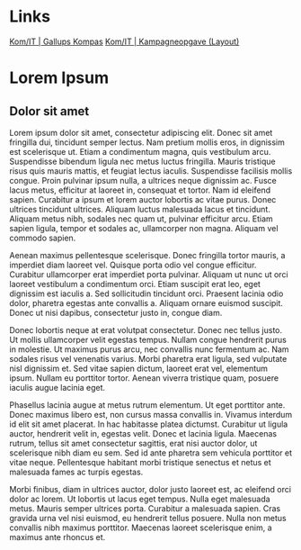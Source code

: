 # Links
  [Kom/IT | Gallups Kompas](./fullPage)
  [Kom/IT | Kampagneopgave (Layout)](./kampagneopgave/)
  
  
# Lorem Ipsum

## Dolor sit amet

Lorem ipsum dolor sit amet, consectetur adipiscing elit. Donec sit amet fringilla dui, tincidunt semper lectus. Nam pretium mollis eros, in dignissim est scelerisque ut. Etiam a condimentum magna, quis vestibulum arcu. Suspendisse bibendum ligula nec metus luctus fringilla. Mauris tristique risus quis mauris mattis, et feugiat lectus iaculis. Suspendisse facilisis mollis congue. Proin pulvinar ipsum nulla, a ultrices neque dignissim ac. Fusce lacus metus, efficitur at laoreet in, consequat et tortor. Nam id eleifend sapien. Curabitur a ipsum et lorem auctor lobortis ac vitae purus. Donec ultrices tincidunt ultrices. Aliquam luctus malesuada lacus et tincidunt. Aliquam metus nibh, sodales nec quam ut, pulvinar efficitur arcu. Etiam sapien ligula, tempor et sodales ac, ullamcorper non magna. Aliquam vel commodo sapien.

Aenean maximus pellentesque scelerisque. Donec fringilla tortor mauris, a imperdiet diam laoreet vel. Quisque porta odio vel congue efficitur. Curabitur ullamcorper erat imperdiet porta pulvinar. Aliquam ut nunc ut orci laoreet vestibulum a condimentum orci. Etiam suscipit erat leo, eget dignissim est iaculis a. Sed sollicitudin tincidunt orci. Praesent lacinia odio dolor, pharetra egestas ante convallis a. Aliquam ornare euismod suscipit. Donec ut nisi dapibus, consectetur justo in, congue diam.

Donec lobortis neque at erat volutpat consectetur. Donec nec tellus justo. Ut mollis ullamcorper velit egestas tempus. Nullam congue hendrerit purus in molestie. Ut maximus purus arcu, nec convallis nunc fermentum ac. Nam sodales risus vel venenatis varius. Morbi pharetra erat ligula, sed vulputate nisl dignissim et. Sed vitae sapien dictum, laoreet erat vel, elementum ipsum. Nullam eu porttitor tortor. Aenean viverra tristique quam, posuere iaculis augue lacinia eget.

Phasellus lacinia augue at metus rutrum elementum. Ut eget porttitor ante. Donec maximus libero est, non cursus massa convallis in. Vivamus interdum id elit sit amet placerat. In hac habitasse platea dictumst. Curabitur ut ligula auctor, hendrerit velit in, egestas velit. Donec et lacinia ligula. Maecenas rutrum, tellus sit amet consectetur sagittis, erat nisi auctor dolor, ut scelerisque nibh diam eu sem. Sed id ante pharetra sem vehicula porttitor et vitae neque. Pellentesque habitant morbi tristique senectus et netus et malesuada fames ac turpis egestas.

Morbi finibus, diam in ultrices auctor, dolor justo laoreet est, ac eleifend orci dolor ac lorem. Ut lobortis ut lacus eget tempus. Nulla eget malesuada metus. Mauris semper ultrices porta. Curabitur a malesuada sapien. Cras gravida urna vel nisi euismod, eu hendrerit tellus posuere. Nulla non metus convallis nibh maximus porttitor. Maecenas laoreet scelerisque enim, a maximus ante rhoncus et.
